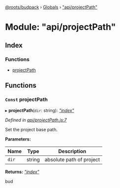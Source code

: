 [@roots/budpack](../README.md) › [Globals](../globals.md) › ["api/projectPath"](_api_projectpath_.md)

# Module: "api/projectPath"

## Index

### Functions

* [projectPath](_api_projectpath_.md#const-projectpath)

## Functions

### `Const` projectPath

▸ **projectPath**(`dir`: string): *["index"](_index_.md)*

*Defined in [api/projectPath.js:7](https://github.com/roots/bud-support/blob/5f43850/src/budpack/builder/api/projectPath.js#L7)*

Set the project base path.

**Parameters:**

Name | Type | Description |
------ | ------ | ------ |
`dir` | string | absolute path of project |

**Returns:** *["index"](_index_.md)*

bud
